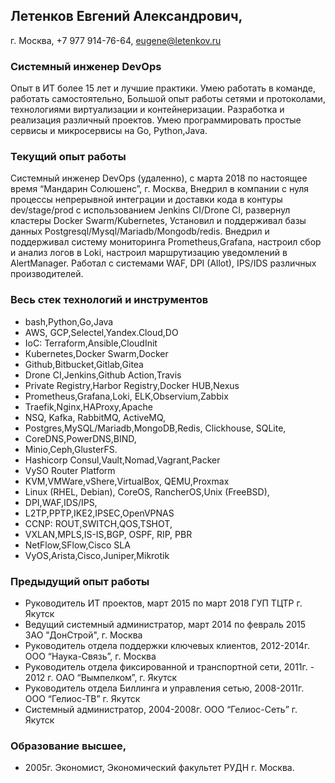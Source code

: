 ## Летенков Евгений Александрович,

г. Москва, +7 977 914-76-64, eugene@letenkov.ru

### Системный инженер DevOps

Опыт в ИТ более 15 лет и лучшие практики. Умею работать в команде, работать самостоятельно,
Большой опыт работы сетями и протоколами, технологиями виртуализации и контейнеризации. Разработка и реализация различный проектов. Умею программировать простые сервисы и микросервисы на Go, Python,Java.

### Текущий опыт работы

Системный инженер DevOps (удаленно), с марта 2018 по настоящее время “Мандарин Солюшенс”, г. Москва,
Внедрил в компании с нуля процессы непрерывной интеграции и доставки кода в контуры dev/stage/prod с использованием Jenkins CI/Drone CI, развернул кластеры Docker Swarm/Kubernetes, Установил и поддерживал базы данных Postgresql/Mysql/Mariadb/Mongodb/redis. Внедрил и поддерживал систему мониторинга Prometheus,Grafana, настроил сбор и анализ логов в Loki, настроил маршрутизацию уведомлений в AlertManager. Работал с системами WAF, DPI (Allot), IPS/IDS различных производителей.

### Весь стек технологий и инструментов

- bash,Python,Go,Java
- AWS, GCP,Selectel,Yandex.Cloud,DO
- IoC: Terraform,Ansible,CloudInit
- Кubernetes,Docker Swarm,Docker
- Github,Bitbucket,Gitlab,Gitea
- Drone CI,Jenkins,Github Action,Travis
- Private Registry,Harbor Registry,Docker HUB,Nexus
- Prometheus,Grafana,Loki, ELK,Observium,Zabbix
- Traefik,Nginx,HAProxy,Apache
- NSQ, Kafka, RabbitMQ, ActiveMQ,
- Postgres,MySQL/Mariadb,MongoDB,Redis, Clickhouse, SQLite,
- CoreDNS,PowerDNS,BIND,
- Minio,Ceph,GlusterFS.
- Hashicorp Consul,Vault,Nomad,Vagrant,Packer
- VySO Router Platform
- KVM,VMWare,vShere,VirtualBox, QEMU,Proxmax
- Linux (RHEL, Debian), CoreOS, RancherOS,Unix (FreeBSD),
- DPI,WAF,IDS/IPS,
- L2TP,PPTP,IKE2,IPSEC,OpenVPNAS
- CCNP: ROUT,SWITCH,QOS,TSHOT,
- VXLAN,MPLS,IS-IS,BGP, OSPF, RIP, PBR
- NetFlow,SFlow,Cisco SLA
- VyOS,Arista,Cisco,Juniper,Mikrotik

### Предыдущий опыт работы

- Руководитель ИТ проектов, март 2015 по март 2018 ГУП ТЦТР г. Якутск
- Ведущий системный администратор, март 2014 по февраль 2015 ЗАО "ДонСтрой", г. Москва
- Руководитель отдела поддержки ключевых клиентов, 2012-2014г. ООО “Наука-Связь”, г. Москва
- Руководитель отдела фиксированной и транспортной сети, 2011г. - 2012 г. ОАО “Вымпелком”, г. Якутск
- Руководитель отдела Биллинга и управления сетью, 2008-2011г. ООО “Гелиос-ТВ” г. Якутск
- Системный администратор, 2004-2008г. ООО “Гелиос-Сеть” г. Якутск

### Образование высшее,

- 2005г. Экономист, Экономический факультет РУДН г. Москва.

